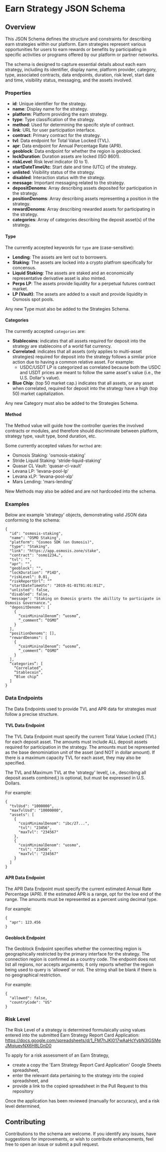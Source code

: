 # Earn Strategy JSON Schema

## Overview

This JSON Schema defines the structure and constraints for describing earn strategies within our platform. Earn strategies represent various opportunities for users to earn rewards or benefits by participating in specific activities or programs offered by our platform or partner networks.

The schema is designed to capture essential details about each earn strategy, including its identifier, display name, platform provider, category, type, associated contracts, data endpoints, duration, risk level, start date and time, visibility status, messaging, and the assets involved.

### Properties

- **id**: Unique identifier for the strategy.
- **name**: Display name for the strategy.
- **platform**: Platform providing the earn strategy.
- **type**: Type classification of the strategy.
- **method**: Used for determining the specifc style of contract.
- **link**: URL for user participation interface.
- **contract**: Primary contract for the strategy.
- **tvl**: Data endpoint for Total Value Locked (TVL).
- **apr**: Data endpoint for Annual Percentage Rate (APR).
- **geoblock**: Data endpoint for whether the region is geoblocked.
- **lockDuration**: Duration assets are locked (ISO 8601).
- **riskLevel**: Risk level indicator (0 to 1). 
- **startDateTimeUtc**: Start date and time (UTC) of the strategy.
- **unlisted**: Visibility status of the strategy.
- **disabled**: Interaction status with the strategy.
- **message**: Important messaging related to the strategy.
- **depositDenoms**: Array describing assets deposited for participation in the strategy.
- **positionDenoms**: Array describing assets representing a position in the strategy.
- **rewardDenoms**: Array describing rewarded assets for participating in the strategy.
- **categories**: Array of categories describing the deposit asset(s) of the strategy.

#### Type 

The currently accepted keywords for `type` are (case-sensitive):
- **Lending**: The assets are lent out to borrowers. 
- **Staking**: The assets are locked into a crypto platfrom specifically for concensus.
- **Liquid Staking**: The assets are staked and an economically representative derivative asset is also minted. 
- **Perps LP**: The assets provide liquidity for a perpetual futures contract market.
- **LP (Vault)**: The assets are added to a vault and provide liquidity in Osmosis spot pools.
  
Any new Type must also be added to the Strategies Schema.

#### Categories

The currently accepted `categories` are:
- **Stablecoins**: indicates that all assets required for deposit into the strategy are stablecoins of a world fiat currency.
- **Correlated**: indicates that all assets (only applies to multi-asset strategies) required for deposit into the strategy follows a similar price action due to having a common relative asset. For example:
  - USDC/USDT LP is categorized as correlated because both the USDC and USDT prices are meant to follow the same asset's value (i.e., the U.S. Dollar's value).
- **Blue Chip**: (top 50 market cap.) indicates that all assets, or any asset when correlated, required for deposit into the strategy have a high (top 50) market capitalization.

Any new Category must also be added to the Strategies Schema.

#### Method

The Method value will guide how the controller queries the involved contracts or modules, and therefore should discriminate between platform, strategy type, vault type, bond duration, etc.

Some currently accepted values for `method` are:
- Osmosis Staking: 'osmosis-staking'
- Stride Liquid Staking: 'stride-liquid-staking'
- Quasar CL Vault: 'quasar-cl-vault'
- Levana LP: 'levana-pool-lp'
- Levana xLP: 'levana-pool-xlp'
- Mars Lending: 'mars-lending'

New Methods may also be added and are not hardcoded into the schema.

### Examples

Below are example 'strategy' objects, demonstrating valid JSON data conforming to the schema:

```
{
  "id": "osmosis-staking",
  "name": "OSMO Staking",
  "platform": "Cosmos SDK (on Osmosis)",
  "type": "Staking",
  "link": "https://app.osmosis.zone/stake",
  "contract": "osmo1234…",
  "tvl": "",
  "apr": "",
  "geoblock": "",
  "lockDuration": "P14D",
  "riskLevel": 0.01,
  “riskReportUrl”: “”
  "startDateTimeUtc": "2019-01-01T01:01:01Z",
  "unlisted": false,
  "disabled": false,
  "message": "Staking on Osmosis grants the abillity to participate in Osmosis Governance.",
  "depositDenoms": [
    {
      “coinMininalDenom”: “uosmo”,
      “_comment”: “OSMO”
    }
  ],
  "positionDenoms": [],
  "rewardDenoms": [
    {
      “coinMininalDenom”: “uosmo”,
      “_comment”: “OSMO”
    }
  ],
  “categories”: [
    “Correlated”,
    “Stablecoin”,
    “Blue chip”
  ]
}
```


### Data Endpoints

The Data Endpoints used to provide TVL and APR data for strategies must follow a precise structure.

#### TVL Data Endpoint

The TVL Data Endpoint must specify the current Total Value Locked (TVL) for each deposit asset.
The amounts must include ALL deposit assets required for participation in the strategy.
The amounts must be represented as the base denominiation unit of the asset (and NOT in dollar amount).
If there is a maximum capacity TVL for each asset, they may also be specified.

The TVL and Maximum TVL at the 'strategy' level(, i.e., describing all deposit assets combined,) is optional, but must be expressed in U.S. Dollars. 

For example:
```
{
  "tvlUsd": "1000000",
  "maxTvlUsd": "10000000",
  "assets": [
    {
      "coinMinimalDenom": "ibc/27...",
      "tvl": "23456",
      "maxTvl": "234567"
    },
    {
      "coinMinimalDenom": "uosmo",
      "tvl": "23456",
      "maxTvl": "234567"
    }
  ]
}
```

#### APR Data Endpoint

The APR Data Endpoint must specify the current estimated Annual Rate Percentage (APR).
If the estimated APR is a range, opt for the low end of the range.
The amounts must be represented as a percent using decimal type.

For example:
```
{
  "apr": 123.456
}
```

#### Geoblock Endpoint

The Geoblock Endpoint specifies whether the connecting region is geographically restricted by the primary interface for the strategy.
The connection region is confirmed as a country code.
The endpoint does not list all regions, nor accepts arguments; it only reports whether the region being used to query is 'allowed' or not.
The string shall be blank if there is no geographical restriction.

For example:
```
{
  "allowed": false,
  "countryCode": "US"
}
```

### Risk Level

The Risk Level of a strategy is determined formulaically using values entered into the submitted Earn Strategy Report Card Application:
https://docs.google.com/spreadsheets/d/1_FM7hJKl017wAaHcYybN3lGSMeJMqiuevNX6H8LGnD0

To apply for a risk assessment of an Earn Strategy,
 - create a copy the 'Earn Strategy Report Card Application' Google Sheets spreadsheet,
 - enter the relevant data pertaining to the strategy into the copied spreadsheet, and
 - provide a link to the copied spreadsheet in the Pull Request to this repository

Once the application has been reviewed (manually for accuracy), and a risk level determined, 


## Contributing

Contributions to the schema are welcome. If you identify any issues, have suggestions for improvements, or wish to contribute enhancements, feel free to open an issue or submit a pull request.
